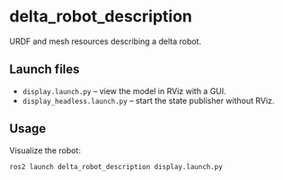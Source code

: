 # delta_robot_description

URDF and mesh resources describing a delta robot.

## Launch files
- `display.launch.py` – view the model in RViz with a GUI.
- `display_headless.launch.py` – start the state publisher without RViz.

## Usage
Visualize the robot:
```bash
ros2 launch delta_robot_description display.launch.py
```
